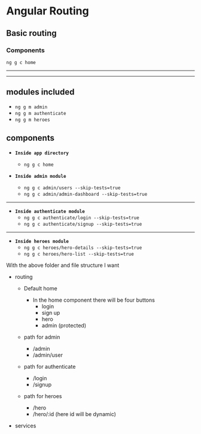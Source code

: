 # Angular Routing

## Basic routing
 
### Components
  `ng g c home`

---
---
## modules included
   - `ng g m admin`
   - `ng g m authenticate`
   - `ng g m heroes`

## components

- **`Inside app directory`**
   - `ng g c home`

- **`Inside admin module`**
   - `ng g c admin/users --skip-tests=true `   
   - `ng g c admin/admin-dashboard --skip-tests=true` 

---

- **`Inside authenticate module`**
   - `ng g c authenticate/login --skip-tests=true`   
   - `ng g c authenticate/signup --skip-tests=true` 

---


- **`Inside heroes module`**
   - `ng g c heroes/hero-details --skip-tests=true`   
   - `ng g c heroes/hero-list --skip-tests=true` 
 
 With the above folder and file structure I want
 - routing
   - Default home
     - In the home component there will be four buttons
       - login
       - sign up
       - hero
       - admin (protected)
   - path for admin
      - /admin
      - /admin/user

    - path for authenticate
      - /login
      - /signup   

   - path for heroes
      - /hero
      - /hero/:id (here id will be dynamic)   

 - services